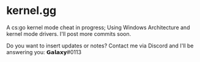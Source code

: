 # kernel.gg
A cs:go kernel mode cheat in progress; Using Windows Architecture and kernel mode drivers. I'll post more commits soon.

Do you want to insert updates or notes? Contact me via Discord and I'll be answering you:
𝗚𝗮𝗹𝗮𝘅𝘆#0113
